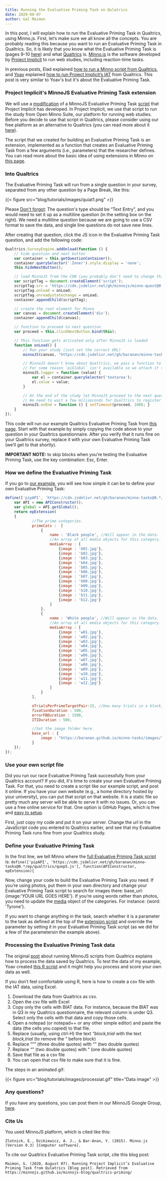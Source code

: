 ```yaml
---
title: Running the Evaluative Priming Task on Qulatrics
date: 2020-08-07
author: Gal Maimon
---
```


In this post, I will explain how to run the Evaluative Priming Task in Qualtrics, using Minno.js. First, let’s make sure we all know all the concepts. You are probably reading this because you want to run an Evaluative Priming Task in Qualtrics. So, it is likely that you know what the Evaluative Priming Task is (pages 9-10 [here](https://users.ugent.be/~jdhouwer/chapterbertram.pdf)) and what [Qualtrics](https://www.qualtrics.com/uk/customer-experience/surveys/) is.  [Minno.js](https://minnojs.github.io/) is the software developed by [Project Implicit](http://projectimplicit.net/) to run web studies, including reaction-time tasks. 

In previous posts, Elad explained [how to run a Minno script from Qualtrics](https://minnojs.github.io/minnojs-blog/qualtrics/), and [Yoav](https://www.tau.ac.il/~baranan/index.html) explained [how to run Project Implicit’s IAT](https://minnojs.github.io/minnojs-blog/qualtrics-iat/) from Qualtrics. This post is very similar to Yoav's but it's about the Evaluative Priming Task. 


### Project Implicit's MinnoJS Evaluative Priming Task extension 
We will use a [modification](https://cdn.jsdelivr.net/gh/baranan/minno-tasks@0.*/ep/qualtrics/quep5.js) of a MinnoJS Evaluative Priming Task [script](https://cdn.jsdelivr.net/gh/baranan/minno-tasks@0.*/ep/ep5.js) that Project Implicit has developed. In Project Implicit, we use that script to run the study from Open Minno Suite, our platform for running web studies. Before you decide to use that script in Qualtrics, please consider using our free platform as an alternative to Qualtrics (you can read more about it [here](https://minnojs.github.io/docsite/minnosuitedashboard/)). 

The script that we created for building an Evaluative Priming Task is an extension, implemented as a function that creates an Evaluative Priming Task from a few arguments (i.e., parameters) that the researcher defines. You can read more about the basic idea of using extensions in Minno on [this page](https://github.com/baranan/minno-tasks/blob/master/implicitmeasures.md).

### Into Qualtrics
The Evaluative Priming Task will run from a single question in your survey, separated from any other question by a Page Break, like this:

{{< figure src="blog/tutorials/images/quiat1.png" >}}

Please [Don't forgot](https://minnojs.github.io/minnojs-blog/qualtrics/): The question's type should be “Text Entry”, and you would need to set it up as a multiline question (in the setting box on the right). We need a multiline question because we are going to use a CSV format to save the data, and single line questions do not save new lines. 

After creating that question, click the JS icon in the Evaluative Priming Task question, and add the following code: 

```js
Qualtrics.SurveyEngine.addOnload(function () {
    // hide question and next button
    var container = this.getQuestionContainer();
    container.querySelector('.Inner').style.display = 'none';
    this.hideNextButton();

    // load MinnoJS from the CDN (you probably don't need to change this)
    var scriptTag = document.createElement('script');
    scriptTag.src = 'https://cdn.jsdelivr.net/gh/minnojs/minno-quest@0.3/dist/pi-minno.js';
    scriptTag.onload = onLoad;
    scriptTag.onreadystatechange = onLoad;
    container.appendChild(scriptTag);

    // create the root element for Minno
    var canvas = document.createElement('div');
    container.appendChild(canvas);

    // function to proceed to next question
    var proceed = this.clickNextButton.bind(this);

    // This function gets activated only after MinnoJS is loaded
    function onLoad() {
        // Run your study (just set the correct URL)
        minnoJS(canvas, "https://cdn.jsdelivr.net/gh/baranan/minno-tasks@0.*/ep/qualtrics/examplepriming.js");

        // MinnoJS doesn't know about Qualtrics, we pass a function to inject the results into the question
        // For some reason `piGlobal` isn't available so we attach it to `minnoJS`
        minnoJS.logger = function (value) {
            var el = container.querySelector('textarea');
            el.value = value;
        }

        // At the end of the study let MinnoJS proceed to the next question
        // We need to wait a few miliseconds for Qualtrics to register the value that we entered
        minnoJS.onEnd = function () { setTimeout(proceed, 100); }
    }
});
```

This code will run our example Qualtrics Evaluative Priming Task from [this page](https://cdn.jsdelivr.net/gh/baranan/minno-tasks@0.3.9/ep/qualtrics/examplepriming.js). Start with that example by simply copying the code above to your question in your Qualtrics questionnaire. After you verify that it runs fine on your Qualtrics survey, replace it with your own Evaluative Priming Task (we’ll get to that shortly). 

**IMPORTANT NOTE:** to skip blocks when you’re testing the Evaluative Priming Task, use the key combination: Esc, Enter.

### How we define the Evaluative Priming Task

If you go to [our example](https://cdn.jsdelivr.net/gh/baranan/minno-tasks@0.3.9/ep/qualtrics/examplepriming.js), you will see how simple it can be to define your own Evaluative Priming Task:

```js
define(['pipAPI', 'https://cdn.jsdelivr.net/gh/baranan/minno-tasks@0.*/ep/qualtrics/quep5.js'], function(APIConstructor, epExtension){
	var API = new APIConstructor();
	var global = API.getGlobal();
	return epExtension(
	{
			//The prime categories.
			primeCats :  [
				{
					name : 'Black people', //Will appear in the data.
					//An array of all media objects for this category.
					mediaArray : [
    				    {image : 'b01.jpg'}, 
    					{image : 'b02.jpg'}, 
    					{image : 'b03.jpg'}, 
    					{image : 'b04.jpg'}, 
    					{image : 'b05.jpg'}, 
    					{image : 'b06.jpg'}, 
    					{image : 'b07.jpg'}, 
    					{image : 'b08.jpg'}, 
    					{image : 'b09.jpg'}, 
    					{image : 'b10.jpg'}, 
    					{image : 'b11.jpg'}, 
    					{image : 'b12.jpg'}
				    ]
				}, 
				{
					name : 'White people', //Will appear in the data.
					//An array of all media objects for this category.
					mediaArray : [
    					{image : 'w01.jpg'}, 
    					{image : 'w02.jpg'}, 
    					{image : 'w03.jpg'}, 
    					{image : 'w04.jpg'}, 
    					{image : 'w05.jpg'}, 
    					{image : 'w06.jpg'}, 
    					{image : 'w07.jpg'}, 
    					{image : 'w08.jpg'}, 
    					{image : 'w09.jpg'}, 
    					{image : 'w10.jpg'}, 
    					{image : 'w11.jpg'}, 
    					{image : 'w12.jpg'}
    				]
				}
			],	

			nTrialsPerPrimeTargetPair:15, //How many trials in a block, per prime-target combination (always three blocks).
			fixationDuration : 500, 
			errorFBDuration : 1500, 
			ITIDuration : 500,

			//Set the image folder here.
			base_url : {
				image : "https://baranan.github.io/minno-tasks/images/"
			}
	});
});

```

### Use your own script file

Did you run our race Evaluative Priming Task successfully from your Qualtrics account? If you did, it's time to create your own Evaluative Priming Task. For that, you need to create a script like our example script, and post it online. If you have your own website (e.g., a home directory hosted by your university), you can put that script on that website. It is a static file so pretty much any server will be able to serve it with no issues. Or, you can use a free online service for that. One option is GitHub Pages, which is free and [easy to setup](https://help.github.com/en/github/working-with-github-pages/configuring-a-publishing-source-for-your-github-pages-site). 

First, just copy my code and put it on your server. Change the url in the JavaScript code you entered to Qualtrics earlier, and see that my Evaluative Priming Task runs fine from your Qualtrics study. 

### Define your Evaluative Priming Task

In the first line, we tell Minno where the [full Evaluative Priming Task script](https://cdn.jsdelivr.net/gh/baranan/minno-tasks@0.*/ep/qualtrics/quep5.js) is:
`define(['pipAPI', 'https://cdn.jsdelivr.net/gh/baranan/minno-tasks@0.*/ep/qualtrics/quep5.js'], function(APIConstructor, epExtension){`

Now, change your code to build the Evaluative Priming Task you need. If you’re using photos, put them in your own directory and change your Evaluative Priming Task script to search for images there: base_url: {image:’YOUR URL GOES HERE’}.
If you’re using words rather than photos, you need to update the [media](https://minnojs.github.io/minno-time/0.5/time/API.html#media) object of the categories. For instance: {word: 'Tyrone'}.

If you want to change anything in the task, search whether it is a parameter to the task as defined at the top of the [extension script](https://cdn.jsdelivr.net/gh/baranan/minno-tasks@0.*/ep/qualtrics/quep5.js) and override the parameter by setting it in your Evaluative Priming Task script (as we did for a few of the parametersin the example above). 

### Processing the Evaluative Priming Task data

The original [post](https://minnojs.github.io/minnojs-blog/qualtrics/) about running MinnoJS scripts from Qualtrics explains how to process the data saved by Qualtrics. To test the data of my example, Yoav created [this R script](https://github.com/baranan/minno-tasks/blob/master/IAT/qualtrics/minno.qualtrics.iat.process.rmd) and it might help you process and score your own data as well.

If you don’t feel comfortable using R, here is how to create a csv file with the IAT data, using Excel. 
1. Download the data from Qualtrics as csv.
2. Open the csv file with Excel
3. Copy only the cells with BIAT data. For instance, because the BIAT was in Q3 in my Qualtrics questionnaire, the relevant column is under Q3. Select only the cells with that data and copy those cells.
4. Open a notepad (or notepad++ or any other simple editor) and paste the data (the cells you copied) to that file.
5. Replace (usually, using ctrl-H) the text *“block,trial* with the text *block,trial* (to remove the “ before block)
6. Replace “”” (three double quotes) with “” (two double quotes)
7. Replace “” (two double quotes) with “ (one double quotes)
8. Save that file as a csv file
9. You can open that csv file to make sure that it is fine. 

The steps in an animated gif:

{{< figure src="blog/tutorials/images/processiat.gif" title="Data image" >}}

### Any questions?

If you have any questions, you can post them in our MinnoJS Google Group, [here](https://groups.google.com/forum/?utm_medium=email&utm_source=footer#!forum/minnojs). 

### Cite Us

You used MinnoJS platform, which is cited like this:

`Zlotnick, E., Dzikiewicz, A. J., & Bar-Anan, Y. (2015). Minno.js (Version 0.3) [Computer software].`

To cite our Qualtrics Evaluative Priming Task script, cite this blog post:

`Maimon, G. (2020, August 07). Running Project Implicit’s Evaluative Priming Task from Qulatrics [Blog post]. Retrieved from https://minnojs.github.io/minnojs-blog/qualtrics-priming/`



